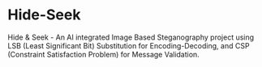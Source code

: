 # Hide-Seek
Hide &amp; Seek - An AI integrated Image Based Steganography project using LSB (Least Significant Bit) Substitution for Encoding-Decoding, and CSP (Constraint Satisfaction Problem) for Message Validation.
